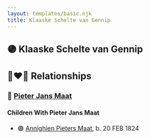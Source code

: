 ```yaml
---
layout: templates/basic.njk
title: Klaaske Schelte van Gennip
---
```

## 🟣 Klaaske Schelte van Gennip


## 👩‍❤️‍👨 Relationships

### 🔵 [Pieter Jans Maat](/people/7/79488014)

#### Children With Pieter Jans Maat
* 🟣 [Annighien Pieters Maat](/people/7/7249878), b. 20 FEB 1824